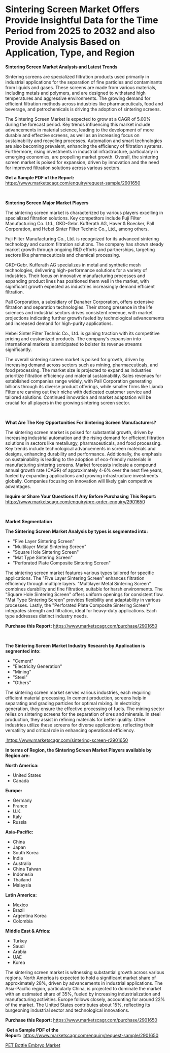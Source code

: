 <p><h1>Sintering Screen Market Offers Provide Insightful Data for the Time Period from 2025 to 2032 and also Provide Analysis Based on Application, Type, and Region</h1></p><p><strong>Sintering Screen Market Analysis and Latest Trends</strong></p>
<p><p>Sintering screens are specialized filtration products used primarily in industrial applications for the separation of fine particles and contaminants from liquids and gases. These screens are made from various materials, including metals and polymers, and are designed to withstand high temperatures and aggressive environments. The growing demand for efficient filtration methods across industries like pharmaceuticals, food and beverage, and petrochemicals is driving the adoption of sintering screens.</p><p>The Sintering Screen Market is expected to grow at a CAGR of 5.00% during the forecast period. Key trends influencing this market include advancements in material science, leading to the development of more durable and effective screens, as well as an increasing focus on sustainability and recycling processes. Automation and smart technologies are also becoming prevalent, enhancing the efficiency of filtration systems. Furthermore, rising investments in industrial infrastructure, particularly in emerging economies, are propelling market growth. Overall, the sintering screen market is poised for expansion, driven by innovation and the need for improved filtration solutions across various sectors.</p></p>
<p><strong>Get a Sample PDF of the Report:&nbsp;</strong> <a href="https://www.marketscagr.com/enquiry/request-sample/2901650?utm_campaign=3271&utm_medium=2&utm_source=Github&utm_content=ia&utm_term=16032025&utm_id=sintering-screen">https://www.marketscagr.com/enquiry/request-sample/2901650</a></p>
<p>&nbsp;</p>
<p><strong>Sintering Screen Major Market Players</strong></p>
<p><p>The sintering screen market is characterized by various players excelling in specialized filtration solutions. Key competitors include Fuji Filter Manufacturing Co. Ltd., GKD-Gebr. Kufferath AG, Haver & Boecker, Pall Corporation, and Hebei Sinter Filter Technic Co., Ltd., among others.</p><p>Fuji Filter Manufacturing Co., Ltd. is recognized for its advanced sintering technology and custom filtration solutions. The company has shown steady market growth through ongoing R&D efforts and partnerships, targeting sectors like pharmaceuticals and chemical processing.</p><p>GKD-Gebr. Kufferath AG specializes in metal and synthetic mesh technologies, delivering high-performance solutions for a variety of industries. Their focus on innovative manufacturing processes and expanding product lines has positioned them well in the market, with significant growth expected as industries increasingly demand efficient filtration.</p><p>Pall Corporation, a subsidiary of Danaher Corporation, offers extensive filtration and separation technologies. Their strong presence in the life sciences and industrial sectors drives consistent revenue, with market projections indicating further growth fueled by technological advancements and increased demand for high-purity applications.</p><p>Hebei Sinter Filter Technic Co., Ltd. is gaining traction with its competitive pricing and customized products. The company's expansion into international markets is anticipated to bolster its revenue streams significantly.</p><p>The overall sintering screen market is poised for growth, driven by increasing demand across sectors such as mining, pharmaceuticals, and food processing. The market size is projected to expand as industries prioritize filtration efficiency and material sustainability. Sales revenues for established companies range widely, with Pall Corporation generating billions through its diverse product offerings, while smaller firms like Lianda Filter are carving out their niche with dedicated customer service and tailored solutions. Continued innovation and market adaptation will be crucial for all players in the growing sintering screen sector.</p></p>
<p>&nbsp;</p>
<p><strong>What Are The Key Opportunities For Sintering Screen Manufacturers?</strong></p>
<p><p>The sintering screen market is poised for substantial growth, driven by increasing industrial automation and the rising demand for efficient filtration solutions in sectors like metallurgy, pharmaceuticals, and food processing. Key trends include technological advancements in screen materials and designs, enhancing durability and performance. Additionally, the emphasis on sustainability is leading to the adoption of eco-friendly materials in manufacturing sintering screens. Market forecasts indicate a compound annual growth rate (CAGR) of approximately 4-6% over the next five years, fueled by expanding applications and growing infrastructure investments globally. Companies focusing on innovation will likely gain competitive advantages.</p></p>
<p><strong>Inquire or Share Your Questions If Any Before Purchasing This Report:</strong> <a href="https://www.marketscagr.com/enquiry/pre-order-enquiry/2901650?utm_campaign=3271&utm_medium=2&utm_source=Github&utm_content=ia&utm_term=16032025&utm_id=sintering-screen">https://www.marketscagr.com/enquiry/pre-order-enquiry/2901650</a></p>
<p>&nbsp;</p>
<p><strong>Market Segmentation</strong></p>
<p><strong>The Sintering Screen Market Analysis by types is segmented into:</strong></p>
<p><ul><li>"Five Layer Sintering Screen"</li><li>"Multilayer Metal Sintering Screen"</li><li>"Square Hole Sintering Screen"</li><li>"Mat Type Sintering Screen"</li><li>"Perforated Plate Composite Sintering Screen"</li></ul></p>
<p><p>The sintering screen market features various types tailored for specific applications. The "Five Layer Sintering Screen" enhances filtration efficiency through multiple layers. "Multilayer Metal Sintering Screen" combines durability and fine filtration, suitable for harsh environments. The "Square Hole Sintering Screen" offers uniform openings for consistent flow. "Mat Type Sintering Screen" provides flexibility and adaptability in various processes. Lastly, the "Perforated Plate Composite Sintering Screen" integrates strength and filtration, ideal for heavy-duty applications. Each type addresses distinct industry needs.</p></p>
<p><strong>Purchase this Report:&nbsp;</strong><a href="https://www.marketscagr.com/purchase/2901650?utm_campaign=3271&utm_medium=2&utm_source=Github&utm_content=ia&utm_term=16032025&utm_id=sintering-screen">https://www.marketscagr.com/purchase/2901650</a></p>
<p>&nbsp;</p>
<p><strong>The Sintering Screen Market Industry Research by Application is segmented into:</strong></p>
<p><ul><li>"Cement"</li><li>"Electricity Generation"</li><li>"Mining"</li><li>"Steel"</li><li>"Others"</li></ul></p>
<p><p>The sintering screen market serves various industries, each requiring efficient material processing. In cement production, screens help in separating and grading particles for optimal mixing. In electricity generation, they ensure the effective processing of fuels. The mining sector relies on sintering screens for the separation of ores and minerals. In steel production, they assist in refining materials for better quality. Other industries utilize these screens for diverse applications, reflecting their versatility and critical role in enhancing operational efficiency.</p></p>
<p><a href="https://www.marketscagr.com/sintering-screen-r2901650?utm_campaign=3271&utm_medium=2&utm_source=Github&utm_content=ia&utm_term=16032025&utm_id=sintering-screen">&nbsp;https://www.marketscagr.com/sintering-screen-r2901650</a></p>
<p><strong>In terms of Region, the Sintering Screen Market Players available by Region are:</strong></p>
<p>
    <p> <strong> North America: </strong>
        <ul>
            <li>United States</li>
            <li>Canada</li>
        </ul>
        </p> 
    <p> <strong> Europe: </strong>
        <ul>
            <li>Germany</li>
            <li>France</li>
            <li>U.K.</li>
            <li>Italy</li>
            <li>Russia</li>
        </ul>
        </p> 
    <p> <strong> Asia-Pacific: </strong>
        <ul>
            <li>China</li>
            <li>Japan</li>
            <li>South Korea</li>
            <li>India</li>
            <li>Australia</li>
            <li>China Taiwan</li>
            <li>Indonesia</li>
            <li>Thailand</li>
            <li>Malaysia</li>
        </ul>
        </p> 
    <p> <strong> Latin America: </strong>
        <ul>
            <li>Mexico</li>
            <li>Brazil</li>
            <li>Argentina Korea</li>
            <li>Colombia</li>
        </ul>
        </p> 
    <p> <strong> Middle East & Africa: </strong>
        <ul>
            <li>Turkey</li>
            <li>Saudi</li>
            <li>Arabia</li>
            <li>UAE</li>
            <li>Korea</li>
        </ul>
    </p>
    </p>
<p><p>The sintering screen market is witnessing substantial growth across various regions. North America is expected to hold a significant market share of approximately 28%, driven by advancements in industrial applications. The Asia-Pacific region, particularly China, is projected to dominate the market with an estimated share of 35%, fueled by increasing industrialization and manufacturing activities. Europe follows closely, accounting for around 22% of the market. The United States contributes about 15%, reflecting its burgeoning industrial sector and technological innovations.</p></p>
<p><strong>Purchase this Report: </strong><a href="https://www.marketscagr.com/purchase/2901650?utm_campaign=3271&utm_medium=2&utm_source=Github&utm_content=ia&utm_term=16032025&utm_id=sintering-screen">https://www.marketscagr.com/purchase/2901650</a></p>
<p>&nbsp;<strong>Get a Sample PDF of the Report:&nbsp;&nbsp;</strong><a href="https://www.marketscagr.com/enquiry/request-sample/2901650?utm_campaign=3271&utm_medium=2&utm_source=Github&utm_content=ia&utm_term=16032025&utm_id=sintering-screen">https://www.marketscagr.com/enquiry/request-sample/2901650</a></p>
<p><strong></strong></p>
<p><p><a href="https://github.com/usraceby/Market-Research-Report-List-1/blob/main/pet-bottle-embryo-market.md?utm_campaign=3271&utm_medium=2&utm_source=Github&utm_content=ia&utm_term=16032025&utm_id=sintering-screen">PET Bottle Embryo Market</a></p></p>